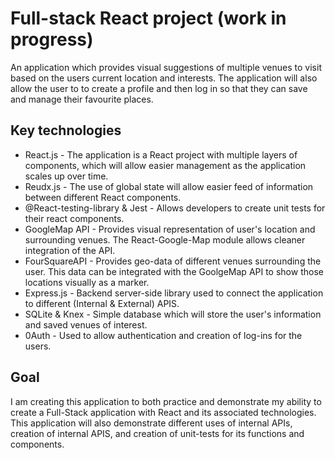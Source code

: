 # Full-stack React project (work in progress)
An application which provides visual suggestions of multiple venues to visit based on the users current location and interests.
The application will also allow the user to to create a profile and then log in so that they can save and manage their favourite places.

## Key technologies
* React.js - The application is a React project with multiple layers of components, which will allow easier management as the application scales up over time.
* Reudx.js - The use of global state will allow easier feed of information between different React components.
* @React-testing-library & Jest - Allows developers to create unit tests for their react components.
* GoogleMap API - Provides visual representation of user's location and surrounding venues. The React-Google-Map module allows cleaner integration of the API.
* FourSquareAPI - Provides geo-data of different venues surrounding the user. This data can be integrated with the GoolgeMap API to show those locations visually as a marker.
* Express.js - Backend server-side library used to connect the application to different (Internal & External) APIS.
* SQLite & Knex - Simple database which will store the user's information and saved venues of interest.
* 0Auth - Used to allow authentication and creation of log-ins for the users.

## Goal
I am creating this application to both practice and demonstrate my ability to create a Full-Stack application with React and its associated technologies. This application will also demonstrate different uses of internal APIs, creation of internal APIS, and creation of unit-tests for its functions and components.

